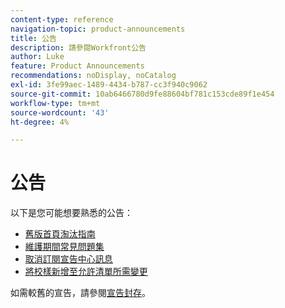 ```yaml
---
content-type: reference
navigation-topic: product-announcements
title: 公告
description: 請參閱Workfront公告
author: Luke
feature: Product Announcements
recommendations: noDisplay, noCatalog
exl-id: 3fe99aec-1489-4434-b787-cc3f940c9062
source-git-commit: 10ab6466780d9fe88604bf781c153cde89f1e454
workflow-type: tm+mt
source-wordcount: '43'
ht-degree: 4%

---
```


# 公告

以下是您可能想要熟悉的公告：

<!--* [Enhanced Analytics deprecation guide](/help/quicksilver/product-announcements/announcements/enhanced-analytics-deprecation.md)-->
* [舊版首頁淘汰指南](/help/quicksilver/product-announcements/announcements/legacy-home-deprecation.md)
* [維護期間常見問題集](../../product-announcements/announcements/maintenance-window-faq.md)
* [取消訂閱宣告中心訊息](unsubscribe-from-ac-messages.md)
* [將校樣新增至允許清單所需變更](proofhq-domain-change-workfront.md)



如需較舊的宣告，請參閱[宣告封存](announcement-archive/announcement-archive.md)。
